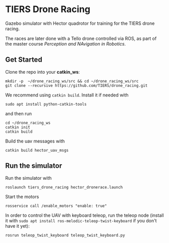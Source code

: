 # TIERS Drone Racing 

Gazebo simulator with Hector quadrotor for training for the TIERS drone racing. 

The races are later done with a Tello drone controlled via ROS, as part of the master course *Perception and NAvigation in Robotics*.

## Get Started

Clone the repo into your **catkin_ws**:

```
mkdir -p  ~/drone_racing_ws/src && cd ~/drone_racing_ws/src
git clone --recursive https://github.com/TIERS/drone_racing.git
```

We recommend using `catkin build`. Install it if needed with

```
sudo apt install python-catkin-tools
```

and then run

```
cd ~/drone_racing_ws
catkin init
catkin build
```

Build the uav messages with
```
catkin build hector_uav_msgs
```

## Run the simulator

Run the simulator with

```
roslaunch tiers_drone_racing hector_dronerace.launch
```

Start the motors
```
rosservice call /enable_motors "enable: true"
```

In order to control the UAV with keyboard teleop, run the teleop node (install it with `sudo apt install ros-melodic-teleop-twist-keyboard` if you don't have it yet):
```
rosrun teleop_twist_keyboard teleop_twist_keyboard.py
```
